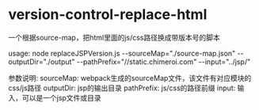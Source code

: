 # version-control-replace-html
一个根据source-map，把html里面的js/css路径换成带版本号的脚本

usage: 
    node replaceJSPVersion.js --sourceMap="./source-map.json" --outputDir="./output" --pathPrefix="//static.chimeroi.com" --input="../jsp/"

参数说明:
    sourceMap: webpack生成的sourceMap文件，该文件有对应模块的css/js路径
    outputDir: jsp的输出目录
    pathPrefix: js/css的路径前缀
    input: 输入，可以是一个jsp文件或目录
